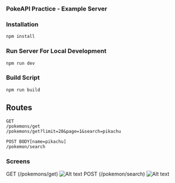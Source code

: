 ### PokeAPI Practice - Example Server

### Installation
```
npm install
```

### Run Server For Local Development
```
npm run dev
```

### Build Script
```
npm run build
```

## Routes
```
GET
/pokemons/get
/pokemons/get?limit=20&page=1&search=pikachu

POST BODY[name=pikachu]
/pokemon/search
```

### Screens
GET (/pokemons/get)
![Alt text](https://ik.imagekit.io/ctyttbqpls/pokeapi/get_cIsIfKxoA.png?updatedAt=1687566219823 "a title2")
POST (/pokemon/search)
![Alt text](https://ik.imagekit.io/ctyttbqpls/pokeapi/post_WEXPrQx9R.png?updatedAt=1687566219857 "a title")
